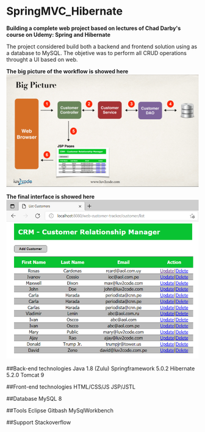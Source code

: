 # SpringMVC_Hibernate

**Building a complete web project based on lectures of Chad Darby's course on Udemy: Spring and Hibernate**

The project considered build both a backend and frontend solution using as a database to MySQL. The objetive was to perform all CRUD operations throught a UI based on web.

**The big picture of the workflow is showed here**
![Image of Luv2Code](web-customer-tracker/WebContent/resources/images/BigPicture.png)



**The final interface is showed here**
![Image of Luv2Code](web-customer-tracker/WebContent/resources/images/WebPage.png)

##Back-end technologies
Java 1.8 (Zulu)
Springframework 5.0.2
Hibernate 5.2.0
Tomcat 9

##Front-end technologies
HTML/CSS/JS
JSP/JSTL

##Database
MySQL 8

##Tools
Eclipse
Gitbash 
MySqlWorkbench

##Support
Stackoverflow


